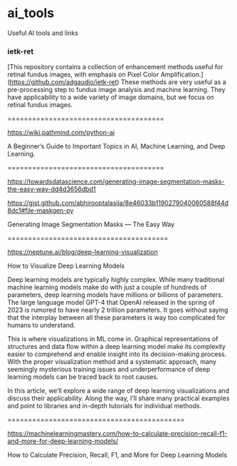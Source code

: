 # ai_tools
Useful AI tools and links

### ietk-ret
[This repository contains a collection of enhancement methods useful for retinal fundus images, with emphasis on Pixel Color Amplification.] (https://github.com/adgaudio/ietk-ret)
These methods are very useful as a pre-processing step to fundus image analysis and machine learning. They have applicability to a wide variety of image domains, but we focus on retinal fundus images.

======================================

https://wiki.pathmind.com/python-ai

A Beginner’s Guide to Important Topics in AI, Machine Learning, and Deep Learning.

======================================

https://towardsdatascience.com/generating-image-segmentation-masks-the-easy-way-dd4d3656dbd1

https://gist.github.com/abhirooptalasila/8e46033b1190279040060588f44d8dc1#file-maskgen-py

Generating Image Segmentation Masks — The Easy Way

=======================================

https://neptune.ai/blog/deep-learning-visualization

How to Visualize Deep Learning Models

Deep learning models are typically highly complex. While many traditional machine learning models make do with just a couple of hundreds of parameters, deep learning models have millions or billions of parameters. The large language model GPT-4 that OpenAI released in the spring of 2023 is rumored to have nearly 2 trillion parameters. It goes without saying that the interplay between all these parameters is way too complicated for humans to understand.

This is where visualizations in ML come in. Graphical representations of structures and data flow within a deep learning model make its complexity easier to comprehend and enable insight into its decision-making process. With the proper visualization method and a systematic approach, many seemingly mysterious training issues and underperformance of deep learning models can be traced back to root causes.

In this article, we’ll explore a wide range of deep learning visualizations and discuss their applicability. Along the way, I’ll share many practical examples and point to libraries and in-depth tutorials for individual methods.

===========================================

https://machinelearningmastery.com/how-to-calculate-precision-recall-f1-and-more-for-deep-learning-models/

How to Calculate Precision, Recall, F1, and More for Deep Learning Models

